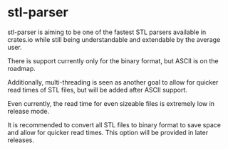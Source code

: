 # stl-parser

stl-parser is aiming to be one of the fastest STL parsers available in crates.io while still being understandable and extendable by the average user.

There is support currently only for the binary format, but ASCII is on the roadmap.

Additionally, multi-threading is seen as another goal to allow for quicker read times of STL files, but will be added after ASCII support.

Even currently, the read time for even sizeable files is extremely low in release mode.

It is recommended to convert all STL files to binary format to save space and allow for quicker read times. This option will be provided in later releases.
